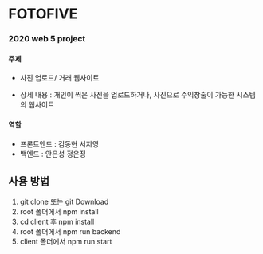 FOTOFIVE
========
### 2020 web 5 project

#### 주제

* 사진 업로드/ 거래 웹사이트

* 상세 내용 : 개인이 찍은 사진을 업로드하거나, 사진으로 수익창출이 가능한 시스템의 웹사이트


#### 역할

* 프론트엔드 : 김동현 서지영
* 백엔드 : 안은성 정은정

## 사용 방법

1. git clone <URL> 또는 git Download
2. root 폴더에서 npm install
3. cd client 후 npm install
4. root 폴더에서 npm run backend
5. client 폴더에서 npm run start
